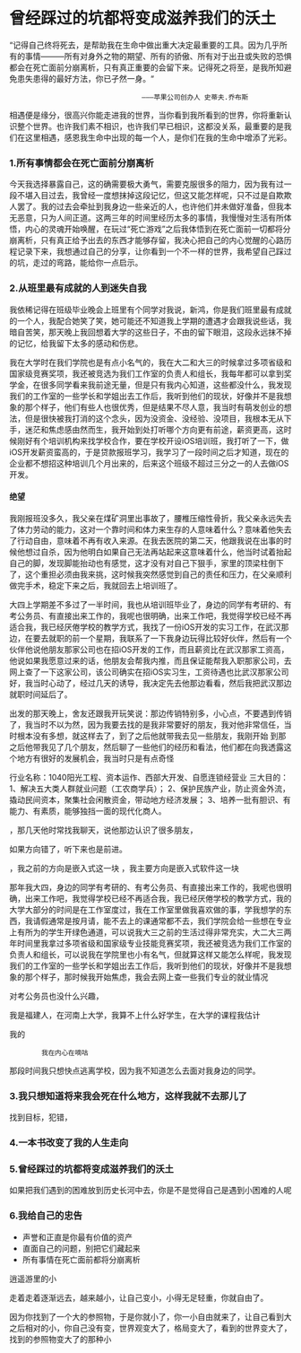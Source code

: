 
# 曾经踩过的坑都将变成滋养我们的沃土

“记得自己终将死去，是帮助我在生命中做出重大决定最重要的工具。因为几乎所有的事情———所有对身外之物的期望、所有的骄傲、所有对于出丑或失败的恐惧都会在死亡面前分崩离析，只有真正重要的会留下来。记得死之将至，是我所知避免患失患得的最好方法，你已孑然一身。“ 

                                     ———苹果公司创办人 史蒂夫.乔布斯
                                     
相遇便是缘分，很高兴你能走进我的世界，当你看到我所看到的世界，你将重新认识整个世界。也许我们素不相识，也许我们早已相识，这都没关系，最重要的是我们在这里相遇，感恩我生命中出现的每一个人，是你们在我的生命中增添了光彩。




### 1.所有事情都会在死亡面前分崩离析


今天我选择暴露自己，这的确需要极大勇气，需要克服很多的阻力，因为我有过一段不堪入目过去，我曾经一度想抹掉这段记忆，但这又能怎样呢，只不过是自欺欺人罢了。我的过去会牵扯到我身边一些亲近的人，也许他们并未做好准备，但我本无恶意，只为人间正道。这两三年的时间里经历太多的事情，我慢慢对生活有所体悟，内心的灵魂开始唤醒，在玩过“死亡游戏”之后我体悟到在死亡面前一切都将分崩离析，只有真正给予出去的东西才能够存留，我决心把自己的内心觉醒的心路历程记录下来，我想通过自己的分享，让你看到一个不一样的世界，我希望自己踩过的坑，走过的弯路，能给你一点启示。


### 2.从班里最有成就的人到迷失自我

我依稀记得在班级毕业晚会上班里有个同学对我说，新鸿，你是我们班里最有成就的一个人，我配合她笑了笑，她可能还不知道我上学期的遭遇才会跟我说些话，我暗自苦笑，那天晚上我回想着大学的这些日子，不由的留下眼泪，这段永远抹不掉的记忆，给我留下太多的感动和伤悲。

我在大学时在我们学院也是有点小名气的，我在大二和大三的时候拿过多项省级和国家级竞赛奖项，我还被竞选为我们工作室的负责人和组长，我每年都可以拿到奖学金，在很多同学看来我前途无量，但是只有我内心知道，这些都没什么，我发现我们的工作室的一些学长和学姐出去工作后，我听到他们的现状，好像并不是我想象的那个样子，他们有些人也很优秀，但是结果不尽人意，我当时有萌发创业的想法，但是很快被我打消的这个念头，因为没资金、没经验、没项目，我根本无从下手，迷茫和焦虑感由然而生，我开始到处打听哪个方向更有前途，薪资更高，这时候刚好有个培训机构来找学校合作，要在学校开设iOS培训班，我打听了一下，做iOS开发薪资蛮高的，于是贷款报班学习，我学习了一段时间之后才知道，现在的企业都不想招这种培训几个月出来的，后来这个班级不超过三分之一的人去做iOS开发。

#### 绝望
我刚报班没多久，我父亲在煤矿洞里出事故了，腰椎压缩性骨折，我父亲永远失去了体力劳动的能力，这对一个靠时间和体力来生存的人意味着什么？意味着他失去了行动自由，意味着不再有收入来源。在我去医院的第二天，他跟我说在出事的时候他想过自杀，因为他明白如果自己无法再站起来这意味着什么，他当时试着抬起自己的脚，发现脚能抬动也有感觉，这才没有对自己下狠手，家里的顶梁柱倒下了，这个重担必须由我来挑，这时候我突然感觉到自己的责任和压力，在父亲顺利做完手术，稳定下来之后，我就回去上培训班了。

大四上学期差不多过了一半时间，我也从培训班毕业了，身边的同学有考研的、有考公务员、有直接出来工作的，我呢也很明确，出来工作吧，我觉得学校已经不再适合我，我已经厌倦学校的教学方式，我找了一份iOS开发的实习工作，在武汉那边，在要去就职的前一个星期，我联系了一下我身边玩得比较好伙伴，然后有一个伙伴他说他朋友那家公司也在招iOS开发的工作，而且薪资比在武汉那家工资高，他说如果我愿意过来的话，他朋友会帮我内推，而且保证能帮我入职那家公司，去网上查了一下这家公司，该公司确实在招iOS实习生，工资待遇也比武汉那家公司好，我当时心动了，经过几天的诱导，我决定先去他那边看看，然后我把武汉那边就职时间延后了。

出发的那天晚上，舍友还跟我开玩笑说：那边传销特别多，小心点，不要遇到传销了，我当时不以为然，因为我要去找的是我非常要好的朋友，我对他非常信任，当时根本没有多想，就这样去了，到了之后他就带我去见一些朋友，我刚开始
到那之后他带我见了几个朋友，然后聊了一些他们的经历和看法，他们都在向我透露这个地方有很好的发展机会，我当时只是有点奇怪

行业名称：1040阳光工程、资本运作、西部大开发、自愿连锁经营业
三大目的：
1、解决五大类人群就业问题（工农商学兵）；
2、保护民族产业，防止资金外流，撬动民间资本，聚集社会闲散资金，带动地方经济发展；
3、培养一批有胆识、有能力、有素质，能够独挡一面的现代化商人。


，那几天他时常找我聊天，说他那边认识了很多朋友，


如果方向错了，听下来也是前进。

，我之前的方向是嵌入式这一块
，我主要方向是嵌入式软件这一块



那年我大四，身边的同学有考研的、有考公务员、有直接出来工作的，我呢也很明确，出来工作吧，我觉得学校已经不再适合我，我已经厌倦学校的教学方式，我的大学大部分的时间是在工作室度过，我在工作室里做我喜欢做的事，学我想学的东西，我请假通常是按月请，能不去上的课通常都不去，我们学院会给一些想在专业上有所为的学生开绿色通道，可以说我大三之前的生活过得非常充实，大二大三两年时间里我拿过多项省级和国家级专业技能竞赛奖项，我还被竞选为我们工作室的负责人和组长，可以说我在学院里也小有名气，但就算这样又能怎么样呢，我发现我们的工作室的一些学长和学姐出去工作后，我听到他们的现状，好像并不是我想象的那个样子，那时候我开始焦虑，我会去网上查一些我们专业的就业情况

对考公务员也没什么兴趣，

我是福建人，在河南上大学，我算不上什么好学生，在大学的课程我估计

我的

    
            我在内心在嘀咕


那段时间我只想快点逃离学校，因为我不知道怎么去面对我身边的同学。




### 3.我只想知道将来我会死在什么地方，这样我就不去那儿了
找到目标，犯错，


### 4.一本书改变了我的人生走向


### 5.曾经踩过的坑都将变成滋养我们的沃土


如果把我们遇到的困难放到历史长河中去，你是不是觉得自己是遇到小困难的人呢

### 6.我给自己的忠告

* 声誉和正直是你最有价值的资产
* 直面自己的问题，别把它们藏起来
* 所有事情在死亡面前都将分崩离析


逍遥游里的小

走着走着逐渐远去，越来越小，让自己变小，小得无足轻重，你就自由了。

因为你找到了一个大的参照物，于是你就小了，你一小自由就来了，让自己看到大之后相对的小，你自己没有变，世界观变大了，格局变大了，看到的世界变大了，找到的参照物变大了的那种小






